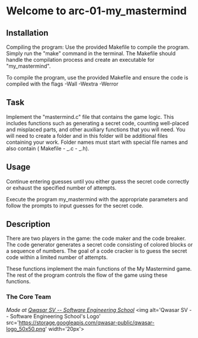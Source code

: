 
  # Welcome to arc-01-my_mastermind
    
 ## Installation
Compiling the program: Use the provided Makefile to compile the program. Simply run the "make" command in the terminal. The Makefile should handle the compilation process and create an executable for "my_mastermind".

   To compile the program, use the provided Makefile and ensure the code is compiled with the flags -Wall -Wextra -Werror

 ## Task
  Implement the "mastermind.c" file that contains the game logic. This includes functions such as generating a secret code, counting well-placed and misplaced parts, and other auxiliary functions that you will need.
 You will need to create a folder and in this folder will be additional files containing your work.
 Folder names must start with special file names and also contain ( Makefile - _.c - _.h).
 ## Usage
 
  Continue entering guesses until you either guess the secret code correctly or exhaust the specified number of attempts.

  Execute the program my_mastermind with the appropriate parameters and follow the prompts to input guesses for the secret code.

 ## Description

  There are two players in the game: the code maker and the code breaker. The code generator generates a secret code consisting of colored blocks or a sequence of numbers. The goal of a code cracker is to guess the secret code within a limited number of attempts.

  These functions implement the main functions of the My Mastermind game. The rest of the program controls the flow of the game using these functions.
  ### The Core Team




  <span><i>Made at <a href='https://qwasar.io'>Qwasar SV -- Software Engineering School</a></i></span>
    <span><img alt='Qwasar SV -- Software Engineering School's Logo' src='https://storage.googleapis.com/qwasar-public/qwasar-logo_50x50.png' width='20px'></span>

